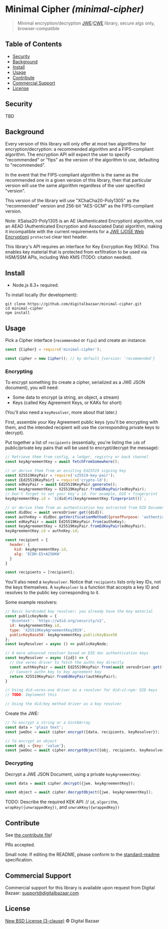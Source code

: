 # Minimal Cipher _(minimal-cipher)_

> Minimal encryption/decryption [JWE](https://tools.ietf.org/html/rfc7516)/[CWE](https://tools.ietf.org/html/rfc8152) library, secure algs only, browser-compatible

## Table of Contents

- [Security](#security)
- [Background](#background)
- [Install](#install)
- [Usage](#usage)
- [Contribute](#contribute)
- [Commercial Support](#commercial-support)
- [License](#license)

## Security

TBD

## Background

Every version of this library will only offer at most two algorithms
for encryption/decryption: a recommended algorithm and a FIPS-compliant
algorithm. The encryption API will expect the user to specify "recommended"
or "fips" as the version of the algorithm to use, defaulting to "recommended".

In the event that the FIPS-compliant algorithm is the same as the recommended
one in a given version of this library, then that particular version will
use the same algorithm regardless of the user specified "version".

This version of the library will use "XChaCha20-Poly1305" as the "recommended"
version and 256-bit "AES-GCM" as the FIPS-compliant version.

Note: XSalsa20-Poly1305 is an AE (Authenticated Encryption) algorithm, not
an AEAD (Authenticated Encryption and Associated Data) algorithm, making it
incompatible with the current requirements for a 
[JWE (JOSE Web Encryption)](https://tools.ietf.org/html/rfc7516)
`protected` clear text header.

This library's API requires an interface for Key Encryption Key (KEKs). This
enables key material that is protected from exfiltration to be used via HSM/SSM
APIs, including Web KMS (TODO: citation needed).

## Install

- Node.js 8.3+ required.

To install locally (for development):

```
git clone https://github.com/digitalbazaar/minimal-cipher.git
cd minimal-cipher
npm install
```

## Usage

Pick a Cipher interface (`recommended` or `fips`) and create an instance:

```js
const {Cipher} = require('minimal-cipher');

const cipher = new Cipher(); // by default {version: 'recommended'}
```

### Encrypting

To encrypt something (to create a cipher, serialized as a JWE JSON document), 
you will need:

* Some data to encrypt (a string, an object, a stream)
* Keys (called Key Agreement Keys, or KAKs for short)

(You'll also need a `keyResolver`, more about that later.)

First, assemble your Key Agreement public keys (you'll be encrypting with them, 
and the intended recipient will use the corresponding private keys to decrypt).

Put together a list of `recipients` (essentially, you're listing the `id`s of
public/private key pairs that will be used to encrypt/decrypt the message):

```js
// Retrieve them from config, a ledger, registry or back channel
const keyAgreementKey = await fetchFromSomewhere();

// or derive them from an existing Ed25519 signing key
const X25519KeyPair = require('x25519-key-pair');
const {Ed25519KeyPair} = require('crypto-ld');
const edKeyPair = await Ed25519KeyPair.generate();
const keyAgreementKey = X25519KeyPair.fromEdKeyPair(edKeyPair);
// Don't forget to set your key's id. For example, DID + fingerprint
keyAgreementKey.id = `${did}#${keyAgreementKey.fingerprint()}`;

// or derive them from an authentication key extracted from DID Document 
const didDoc = await veresDriver.get({did});
const authnKey = didDoc.getVerificationMethod({proofPurpose: 'authentication'});
const edKeyPair = await Ed25519KeyPair.from(authnKey);
const keyAgreementKey = X25519KeyPair.fromEdKeyPair(edKeyPair);
keyAgreementKey.id = authnKey.id;

const recipient = {
  header: {
    kid: keyAgreementKey.id,
    alg: 'ECDH-ES+A256KW'
  }
}

const recipients = [recipient];
```

You'll also need a `keyResolver`. Notice that `recipients` lists only key IDs,
not the keys themselves. A `keyResolver` is a function that accepts a key ID
and resolves to the public key corresponding to it.

Some example resolvers:

```js
// Basic hardcoded key resolver; you already have the key material
const publicKeyNode = {
  '@context': 'https://w3id.org/security/v2',
  id: keyAgreementKey.id,
  type: 'X25519KeyAgreementKey2019',
  publicKeyBase58: keyAgreementKey.publicKeyBase58
};
const keyResolver = async () => publicKeyNode; 
```

```js
// A more advanced resolver based on DID doc authentication keys
const keyResolver = async ({id}) => {
  // Use veres driver to fetch the authn key directly
  const authKeyPair = await Ed25519KeyPair.from(await veresDriver.get({did: id}));
  // Convert authn key to key agreement key
  return X25519KeyPair.fromEdKeyPair(authKeyPair);
}
```

```js
// Using did-veres-one driver as a resolver for did:v1:nym: DID keys
// TODO: Implement this
```

```js
// Using the did:key method driver as a key resolver
```

Create the JWE:

```js
// To encrypt a string or a Uint8Array
const data = 'plain text';
const jweDoc = await cipher.encrypt({data, recipients, keyResolver});

// To encrypt an object
const obj = {key: 'value'};
const jweDoc = await cipher.encryptObject({obj, recipients, keyResolver});
```

### Decrypting

Decrypt a JWE JSON Document, using a private `keyAgreementKey`:

```js
const data = await cipher.decrypt({jwe, keyAgreementKey});

const object = await cipher.decryptObject({jwe, keyAgreementKey});
```

TODO: Describe the required KEK API:
// `id`, `algorithm`, `wrapKey({unwrappedKey})`, and `unwrakKey({wrappedKey})`

## Contribute

See [the contribute file](https://github.com/digitalbazaar/bedrock/blob/master/CONTRIBUTING.md)!

PRs accepted.

Small note: If editing the README, please conform to the
[standard-readme](https://github.com/RichardLitt/standard-readme) specification.

## Commercial Support

Commercial support for this library is available upon request from
Digital Bazaar: support@digitalbazaar.com

## License

[New BSD License (3-clause)](LICENSE) © Digital Bazaar
